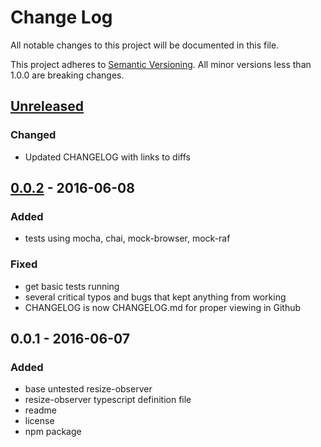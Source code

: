 # Change Log
All notable changes to this project will be documented in this file.

This project adheres to [Semantic Versioning](http://semver.org/).
All minor versions less than 1.0.0 are breaking changes.

## [Unreleased]
### Changed
- Updated CHANGELOG with links to diffs

## [0.0.2] - 2016-06-08
### Added
- tests using mocha, chai, mock-browser, mock-raf

### Fixed
- get basic tests running
- several critical typos and bugs that kept anything from working
- CHANGELOG is now CHANGELOG.md for proper viewing in Github

## 0.0.1 - 2016-06-07
### Added
- base untested resize-observer
- resize-observer typescript definition file
- readme
- license
- npm package

[Unreleased]: https://github.com/pelotoncycle/resize-observer/compare/v0.0.2...HEAD
[0.0.2]: https://github.com/pelotoncycle/resize-observer/compare/v0.0.1...v0.0.2
